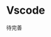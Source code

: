 <!-- summary VsCode代码片段
在VsCode编辑器中，点击左下角设置图标 ==> 用户代码片段 ==> 新建全局代码片段文件，然后复制粘贴下列文件并保存。这样，以后每次新建好vue文件后，输入vuets，待编辑器出现提示后，按下回车键，即可生成文件代码。
VuePage
VueComponent
VueForm
VueSectionForm
VueTable
VueCrud
AddEdit
-->

# Vscode

待完善
